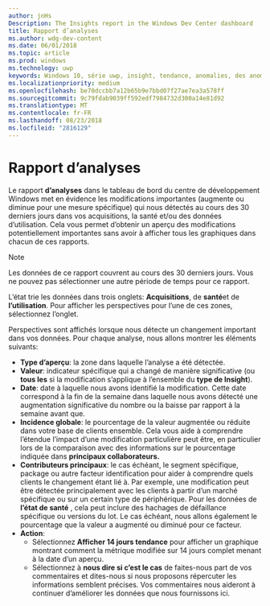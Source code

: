 ```yaml
---
author: jnHs
Description: The Insights report in the Windows Dev Center dashboard
title: Rapport d’analyses
ms.author: wdg-dev-content
ms.date: 06/01/2018
ms.topic: article
ms.prod: windows
ms.technology: uwp
keywords: Windows 10, série uwp, insight, tendance, anomalies, des anomalies, les modifications de données
ms.localizationpriority: medium
ms.openlocfilehash: be70dccbb7a12b65b9e7bbd07f27ae7ea3a578ff
ms.sourcegitcommit: 9c79fdab9039ff592edf7984732d300a14e81d92
ms.translationtype: MT
ms.contentlocale: fr-FR
ms.lasthandoff: 08/23/2018
ms.locfileid: "2816129"
---
```

# <a name="insights-report"></a>Rapport d’analyses


Le rapport **d’analyses** dans le tableau de bord du centre de développement Windows met en évidence les modifications importantes (augmente ou diminue pour une mesure spécifique) qui nous détectés au cours des 30 derniers jours dans vos acquisitions, la santé et/ou des données d’utilisation. Cela vous permet d’obtenir un aperçu des modifications potentiellement importantes sans avoir à afficher tous les graphiques dans chacun de ces rapports.

> [!NOTE]
> Les données de ce rapport couvrent au cours des 30 derniers jours. Vous ne pouvez pas sélectionner une autre période de temps pour ce rapport.

L’état trie les données dans trois onglets: **Acquisitions**, de **santé**et de **l’utilisation**. Pour afficher les perspectives pour l’une de ces zones, sélectionnez l’onglet.

Perspectives sont affichés lorsque nous détecte un changement important dans vos données. Pour chaque analyse, nous allons montrer les éléments suivants:
- **Type d’aperçu**: la zone dans laquelle l’analyse a été détectée.
- **Valeur**: indicateur spécifique qui a changé de manière significative (ou **tous les** si la modification s’applique à l’ensemble du **type de Insight**).
- **Date**: date à laquelle nous avons identifié la modification. Cette date correspond à la fin de la semaine dans laquelle nous avons détecté une augmentation significative du nombre ou la baisse par rapport à la semaine avant que.
- **Incidence globale**: le pourcentage de la valeur augmentée ou réduite dans votre base de clients ensemble. Cela vous aide à comprendre l’étendue l’impact d’une modification particulière peut être, en particulier lors de la comparaison avec des informations sur le pourcentage indiquée dans **principaux collaborateurs.**
- **Contributeurs principaux**: le cas échéant, le segment spécifique, package ou autre facteur identification pour aider à comprendre quels clients le changement étant lié à. Par exemple, une modification peut être détectée principalement avec les clients à partir d’un marché spécifique ou sur un certain type de périphérique. Pour les données de **l’état de santé** , cela peut inclure des hachages de défaillance spécifique ou versions du lot. Le cas échéant, nous allons également le pourcentage que la valeur a augmenté ou diminué pour ce facteur.
- **Action**:
   - Sélectionnez **Afficher 14 jours tendance** pour afficher un graphique montrant comment la métrique modifiée sur 14 jours complet menant à la date d’un aperçu.
   - Sélectionnez à **nous dire si c’est le cas** de faites-nous part de vos commentaires et dites-nous si nous proposons répercuter les informations semblent précises. Vos commentaires nous aideront à continuer d’améliorer les données que nous fournissons ici. 


